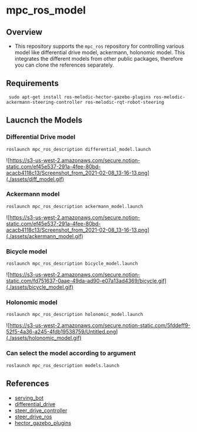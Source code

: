 # mpc_ros_model 

## Overview

- This repository supports the `mpc_ros` repository for controlling various model like differential drive model, ackermann, holonomic model. This integrates the different models from other public packages, therefore you can clone the references separately.

## Requirements
``` sudo apt-get install ros-melodic-hector-gazebo-plugins ros-melodic-ackermann-steering-controller ros-melodic-rqt-robot-steering```

## Laucnch the Models 

### Differential Drive model

```roslaunch mpc_ros_description differential_model.launch```

![https://s3-us-west-2.amazonaws.com/secure.notion-static.com/ef45e537-291a-4fee-80bd-acacb4118c13/Screenshot_from_2021-02-08_13-16-13.png](./assets/diff_model.gif)

### Ackermann model

```roslaunch mpc_ros_description ackermann_model.launch```

![https://s3-us-west-2.amazonaws.com/secure.notion-static.com/ef45e537-291a-4fee-80bd-acacb4118c13/Screenshot_from_2021-02-08_13-16-13.png](./assets/ackermann_model.gif)

### Bicycle model
```roslaunch mpc_ros_description bicycle_model.launch```

![https://s3-us-west-2.amazonaws.com/secure.notion-static.com/fd751637-0aae-49da-ad90-e07a13ad4369/bicycle.gif](./assets/bicycle_model.gif)

### Holonomic model
```roslaunch mpc_ros_description holonomic_model.launch```

![https://s3-us-west-2.amazonaws.com/secure.notion-static.com/5fddeff9-52f5-4a36-a245-4fdb19538759/Untitled.png](./assets/holonomic_model.gif)


### Can select the model according to argument

```roslaunch mpc_ros_description models.launch```


## References

- [serving_bot](https://github.com/CzJaewan/servingbot)
- [differential_drive](http://wiki.ros.org/differential_drive)
- [steer_drive_controller](http://wiki.ros.org/steer_drive_controller)
- [steer_drive_ros](http://wiki.ros.org/steer_drive_ros)
- [hector_gazebo_plugins](http://wiki.ros.org/hector_gazebo_plugins)

